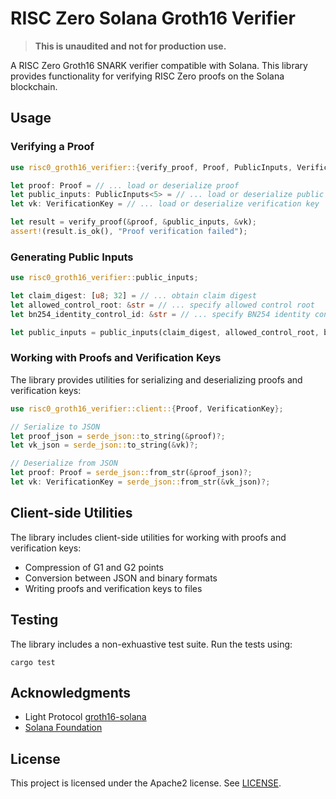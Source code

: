# RISC Zero Solana Groth16 Verifier

> **This is unaudited and not for production use.**

A RISC Zero Groth16 SNARK verifier compatible with Solana. This library provides functionality for verifying RISC Zero proofs on the Solana blockchain.

## Usage

### Verifying a Proof

```rust
use risc0_groth16_verifier::{verify_proof, Proof, PublicInputs, VerificationKey};

let proof: Proof = // ... load or deserialize proof
let public_inputs: PublicInputs<5> = // ... load or deserialize public inputs
let vk: VerificationKey = // ... load or deserialize verification key

let result = verify_proof(&proof, &public_inputs, &vk);
assert!(result.is_ok(), "Proof verification failed");
```

### Generating Public Inputs

```rust
use risc0_groth16_verifier::public_inputs;

let claim_digest: [u8; 32] = // ... obtain claim digest
let allowed_control_root: &str = // ... specify allowed control root
let bn254_identity_control_id: &str = // ... specify BN254 identity control ID

let public_inputs = public_inputs(claim_digest, allowed_control_root, bn254_identity_control_id)?;
```

### Working with Proofs and Verification Keys

The library provides utilities for serializing and deserializing proofs and verification keys:

```rust
use risc0_groth16_verifier::client::{Proof, VerificationKey};

// Serialize to JSON
let proof_json = serde_json::to_string(&proof)?;
let vk_json = serde_json::to_string(&vk)?;

// Deserialize from JSON
let proof: Proof = serde_json::from_str(&proof_json)?;
let vk: VerificationKey = serde_json::from_str(&vk_json)?;
```

## Client-side Utilities

The library includes client-side utilities for working with proofs and verification keys:

- Compression of G1 and G2 points
- Conversion between JSON and binary formats
- Writing proofs and verification keys to files

## Testing

The library includes a non-exhuastive test suite. Run the tests using:

```
cargo test
```

## Acknowledgments

- Light Protocol [groth16-solana](https://github.com/Lightprotocol/groth16-solana/tree/master)
- [Solana Foundation](https://solana.org/grants-funding)

## License

This project is licensed under the Apache2 license. See [LICENSE](./LICENSE).
